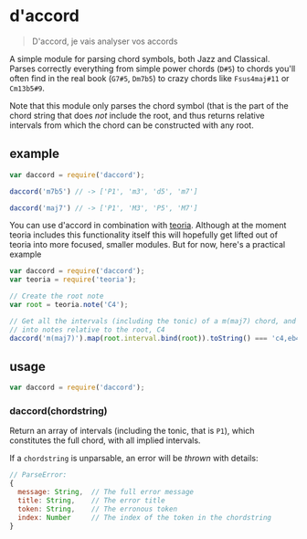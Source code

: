 # d'accord

> D'accord, je vais analyser vos accords

A simple module for parsing chord symbols, both Jazz and Classical.
Parses correctly everything from simple power chords (`D#5`) to chords you'll
often find in the real book (`G7#5`, `Dm7b5`) to crazy chords like
`Fsus4maj#11` or `Cm13b5#9`.

Note that this module only parses the chord symbol (that is the part of the
chord string that does *not* include the root, and thus returns relative
intervals from which the chord can be constructed with any root.

## example

```js
var daccord = require('daccord');

daccord('m7b5') // -> ['P1', 'm3', 'd5', 'm7']

daccord('maj7') // -> ['P1', 'M3', 'P5', 'M7']
```

You can use d'accord in combination with
[teoria](https://github.com/saebekassebil/teoria).
Although at the moment teoria includes this functionality itself this will
hopefully get lifted out of teoria into more focused, smaller modules. But for
now, here's a practical example

```js
var daccord = require('daccord');
var teoria = require('teoria');

// Create the root note
var root = teoria.note('C4');

// Get all the intervals (including the tonic) of a m(maj7) chord, and map them
// into notes relative to the root, C4
daccord('m(maj7)').map(root.interval.bind(root)).toString() === 'c4,eb4,g4,b4';
```

## usage

```js
var daccord = require('daccord');
```

### daccord(chordstring)

Return an array of intervals (including the tonic, that is `P1`), which
constitutes the full chord, with all implied intervals.

If a `chordstring` is unparsable, an error will be *thrown* with details:
```js
// ParseError:
{
  message: String,  // The full error message
  title: String,    // The error title
  token: String,    // The erronous token
  index: Number     // The index of the token in the chordstring
}
```
